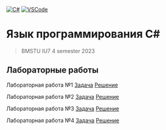 [![C#](https://img.shields.io/badge/C_Sharp-2965f1)](https://en.wikipedia.org/wiki/C_Sharp_(programming_language))
[![VSCode](https://img.shields.io/badge/VSCode-238c05)](https://code.visualstudio.com/)


# Язык программирования C#

> BMSTU IU7 4 semester 2023

## Лабораторные работы

Лабораторная работа №1 [Задача](./lab_one/README.md) [Решение](./lab_one)

Лабораторная работа №2 [Задача](./lab_two-numeric-analysis/README.md) [Решение](./lab_two-numeric-analysis)

Лабораторная работа №3 [Задача](./lab-three/README.md) [Решение](./lab-three)

Лабораторная работа №4 [Задача](./lab_four/README.md) [Решение](./lab_four)